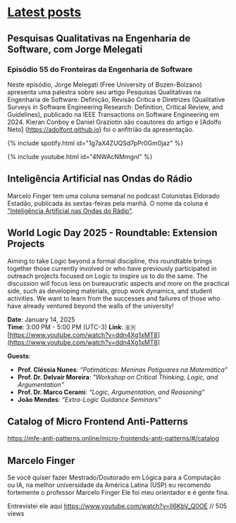 # [Latest posts](https://github.com/adolfont/adolfont.github.io/blob/master/extension/blogs/posts.md)

## Pesquisas Qualitativas na Engenharia de Software, com Jorge Melegati
### Episódio 55 do Fronteiras da Engenharia de Software

Neste episódio, Jorge Melegati (Free University of Bozen-Bolzano) apresenta uma palestra sobre seu artigo Pesquisas Qualitativas na Engenharia de Software: Definição, Revisão Crítica e Diretrizes
(Qualitative Surveys in Software Engineering Research: Definition, Critical Review, and Guidelines), publicado na IEEE Transactions on Software Engineering em 2024. Kieran Conboy e Daniel Graziotin são coautores do artigo e [Adolfo Neto] (⁠⁠⁠⁠⁠⁠⁠https://adolfont.github.io) foi o anfitrião da apresentação.

{% include spotify.html id="1g7aX4ZUQSd7pPr0Gm0jaz" %}

{% include youtube.html id="4NWAcNMmgnI" %}  



## Inteligência Artificial nas Ondas do Rádio

Marcelo Finger tem uma coluna semanal no podcast Colunistas Eldorado Estadão, publicada às sextas-feiras pela manhã. O nome da coluna é ["Inteligência Artificial nas Ondas do Rádio"](https://open.spotify.com/show/7i87AFADvFacnXIQSvgXtT). 

## World Logic Day 2025 - Roundtable: Extension Projects

Aiming to take Logic beyond a formal discipline, this roundtable brings together those currently involved or who have previously participated in outreach projects focused on Logic to inspire us to do the same. The discussion will focus less on bureaucratic aspects and more on the practical side, such as developing materials, group work dynamics, and student activities. We want to learn from the successes and failures of those who have already ventured beyond the walls of the university!

**Date**: January 14, 2025  
**Time**: 3:00 PM - 5:00 PM  (UTC-3)
**Link**: 🇧🇷 [https://www.youtube.com/watch?v=ddn4Xg1xMT8](https://www.youtube.com/watch?v=ddn4Xg1xMT8)

**Guests**:  
- **Prof. Cléssia Nunes**: *“Potimáticas: Meninas Potiguares na Matemática”*  
- **Prof. Dr. Delvair Moreira**: *"Workshop on Critical Thinking, Logic, and Argumentation"*  
- **Prof. Dr. Marco Cerami**: *“Logic, Argumentation, and Reasoning”*  
- **João Mendes**: *“Extra-Logic Guidance Seminars”*


## Catalog of Micro Frontend Anti-Patterns


<https://mfe-anti-patterns.online/micro-frontends-anti-patterns/#/catalog>





## Marcelo Finger

Se você quiser fazer Mestrado/Doutorado em Lógica para a Computação ou IA, na melhor universidade da América Latina (USP) eu recomendo fortemente o professor Marcelo Finger 
Ele foi meu orientador e é gente fina. 

Entrevistei ele aqui <https://www.youtube.com/watch?v=lI6KbV_Q0OE> // 505 views



